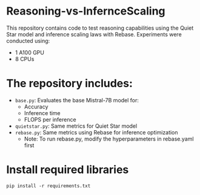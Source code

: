 # Reasoning-vs-InfernceScaling
This repository contains code to test reasoning capabilities using the Quiet Star model and inference scaling laws with Rebase. Experiments were conducted using:
- 1 A100 GPU
- 8 CPUs

# The repository includes:
- `base.py`: Evaluates the base Mistral-7B model for:
    - Accuracy
    - Inference time
    - FLOPS per inference
- `quietstar.py`: Same metrics for Quiet Star model
- `rebase.py`: Same metrics using Rebase for inference optimization
    - Note: To run rebase.py, modify the hyperparameters in rebase.yaml first

# Install required libraries
```
pip install -r requirements.txt
```

